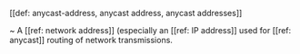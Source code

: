 [[def: anycast-address, anycast address, anycast addresses]]

~ A [[ref: network address]] (especially an [[ref: IP address]] used for [[ref: anycast]] routing of network transmissions.
